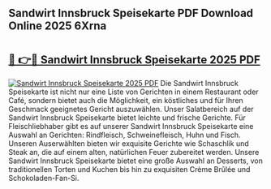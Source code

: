 ## Sandwirt Innsbruck Speisekarte PDF Download Online 2025 6Xrna

# <h2><a href="http://gc8m2u.nevu.top/?p=Sandwirt+Innsbruck+Speisekarte">🔗 👉🔴 Sandwirt Innsbruck Speisekarte 2025 PDF</a></h2>

[![Sandwirt Innsbruck Speisekarte 2025 PDF](https://i.imgur.com/dBaPXMq.png)](http://gc8m2u.nevu.top/?p=Sandwirt+Innsbruck+Speisekarte)
Die Sandwirt Innsbruck Speisekarte ist nicht nur eine Liste von Gerichten in einem Restaurant oder Café, sondern bietet auch die Möglichkeit, ein köstliches und für Ihren Geschmack geeignetes Gericht auszuwählen. Unser Salatbereich auf der Sandwirt Innsbruck Speisekarte bietet leichte und frische Gerichte. Für Fleischliebhaber gibt es auf unserer Sandwirt Innsbruck Speisekarte eine Auswahl an Gerichten: Rindfleisch, Schweinefleisch, Huhn und Fisch. Unseren Auserwählten bieten wir exquisite Gerichte wie Schaschlik und Steak an, die auf einem alten, natürlichen Feuer zubereitet werden. Unsere Sandwirt Innsbruck Speisekarte bietet eine große Auswahl an Desserts, von traditionellen Torten und Kuchen bis hin zu exquisiten Crème Brûlée und Schokoladen-Fan-Si.
